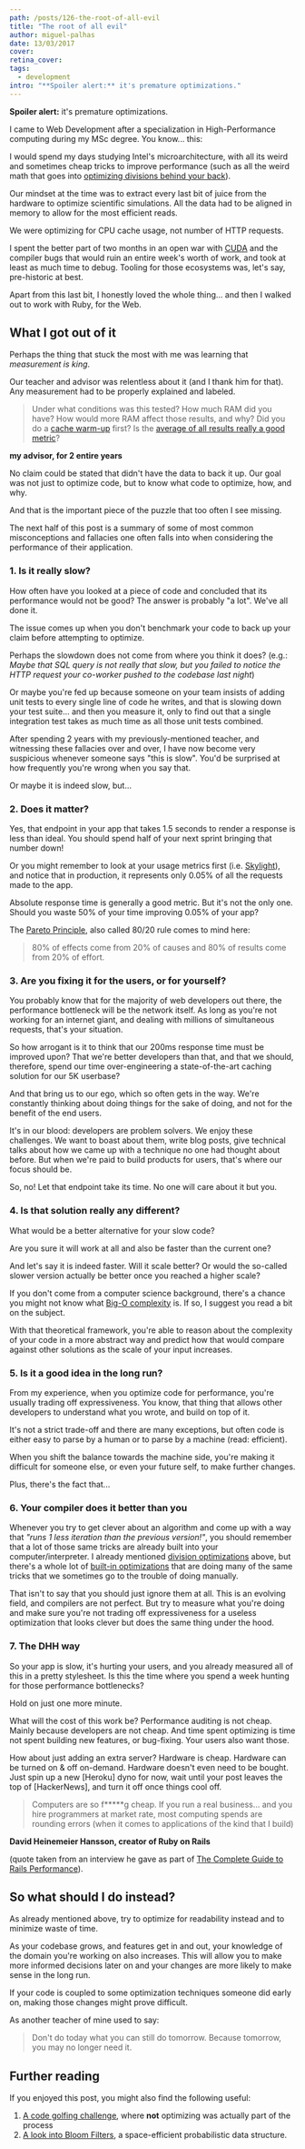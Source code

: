 ```yaml
---
path: /posts/126-the-root-of-all-evil
title: "The root of all evil"
author: miguel-palhas
date: 13/03/2017
cover: 
retina_cover: 
tags:
  - development
intro: "**Spoiler alert:** it's premature optimizations."
---
```


**Spoiler alert:** it's premature optimizations.

I came to Web Development after a specialization in High-Performance computing during my MSc degree. You know... this:

I would spend my days studying Intel's microarchitecture, with all its weird and sometimes cheap tricks to improve performance (such as all the weird math that goes into [optimizing divisions behind your back]).

Our mindset at the time was to extract every last bit of juice from the hardware to optimize scientific simulations. All the data had to be aligned in memory to allow for the most efficient reads.

We were optimizing for CPU cache usage, not number of HTTP requests.

I spent the better part of two months in an open war with [CUDA] and the compiler bugs that would ruin an entire week's worth of work, and took at least as much time to debug. Tooling for those ecosystems was, let's say, pre-historic at best.

Apart from this last bit, I honestly loved the whole thing... and then I walked out to work with Ruby, for the Web.

## What I got out of it

Perhaps the thing that stuck the most with me was learning that *measurement is king*.

Our teacher and advisor was relentless about it (and I thank him for that).
Any measurement had to be properly explained and labeled.

> Under what conditions was this tested? How much RAM did you have? How would more RAM affect those results, and why? Did you do a [cache warm-up] first? Is the [average of all results really a good metric]?

**my advisor, for 2 entire years**

No claim could be stated that didn't have the data to back it up.
Our goal was not just to optimize code, but to know what code to optimize, how, and why.

And that is the important piece of the puzzle that too often I see missing.

The next half of this post is a summary of some of most common misconceptions and fallacies one often falls into when considering the performance of their application.

### 1. Is it really slow?

How often have you looked at a piece of code and concluded that its performance would not be good? The answer is probably "a lot". We've all done it.

The issue comes up when you don't benchmark your code to back up your claim before attempting to optimize.

Perhaps the slowdown does not come from where you think it does? (e.g.: *Maybe that SQL query is not really that slow, but you failed to notice the HTTP request your co-worker pushed to the codebase last night*)

Or maybe you're fed up because someone on your team insists of adding unit tests to every single line of code he writes, and that is slowing down your test suite... and then you measure it, only to find out that a single integration test takes as much time as all those unit tests combined.

After spending 2 years with my previously-mentioned teacher, and witnessing these fallacies over and over, I have now become very suspicious whenever someone says "this is slow". You'd be surprised at how frequently you're wrong when you say that.

Or maybe it is indeed slow, but...

### 2. Does it matter?

Yes, that endpoint in your app that takes 1.5 seconds to render a response is less than ideal. You should spend half of your next sprint bringing that number down!

Or you might remember to look at your usage metrics first (i.e. [Skylight]), and notice that in production, it represents only 0.05% of all the requests made to the app.

Absolute response time is generally a good metric. But it's not the only one. Should you waste 50% of your time improving 0.05% of your app?

The [Pareto Principle], also called 80/20 rule comes to mind here:

> 80% of effects come from 20% of causes and 80% of results come from 20% of effort.

### 3. Are you fixing it for the users, or for yourself?

You probably know that for the majority of web developers out there, the performance bottleneck will be the network itself. As long as you're not working for an internet giant, and dealing with millions of simultaneous requests, that's your situation.

So how arrogant is it to think that our 200ms response time must be improved upon? That we're better developers than that, and that we should, therefore, spend our time over-engineering a state-of-the-art caching solution for our 5K userbase?

And that bring us to our ego, which so often gets in the way. We're constantly thinking about doing things for the sake of doing, and not for the benefit of the end users.

It's in our blood: developers are problem solvers. We enjoy these challenges. We want to boast about them, write blog posts, give technical talks about how we came up with a technique no one had thought about before.
But when we're paid to build products for users, that's where our focus should be.

So, no! Let that endpoint take its time. No one will care about it but you.


### 4. Is that solution really any different?

What would be a better alternative for your slow code?

Are you sure it will work at all and also be faster than the current one?

And let's say it is indeed faster. Will it scale better? Or would the so-called slower version actually be better once you reached a higher scale?

If you don't come from a computer science background, there's a chance you might not know what [Big-O complexity](http://bigocheatsheet.com/) is. If so, I suggest you read a bit on the subject.

With that theoretical framework, you're able to reason about the complexity of your code in a more abstract way and predict how that would compare against other solutions as the scale of your input increases.

### 5. Is it a good idea in the long run?

From my experience, when you optimize code for performance, you're usually trading off expressiveness.
You know, that thing that allows other developers to understand what you wrote, and build on top of it.

It's not a strict trade-off and there are many exceptions, but often code is either easy to parse by a human or to parse by a machine (read: efficient).

When you shift the balance towards the machine side, you're making it difficult for someone else, or even your future self, to make further changes.

Plus, there's the fact that...

### 6. Your compiler does it better than you

Whenever you try to get clever about an algorithm and come up with a way that *"runs 1 less iteration than the previous version!"*, you should remember that a lot of those same tricks are already built into your computer/interpreter. I already mentioned [division optimizations] above, but there's a whole lot of [built-in optimizations](https://blog.ghaiklor.com/optimizations-tricks-in-v8-d284b6c8b183#.pg8xmg06q) that are doing many of the same tricks that we sometimes go to the trouble of doing manually.

That isn't to say that you should just ignore them at all. This is an evolving field, and compilers are not perfect. But try to measure what you're doing and make sure you're not trading off expressiveness for a useless optimization that looks clever but does the same thing under the hood.

### 7. The DHH way

So your app is slow, it's hurting your users, and you already measured all of this in a pretty stylesheet. Is this the time where you spend a week hunting for those performance bottlenecks?

Hold on just one more minute.

What will the cost of this work be?
Performance auditing is not cheap. Mainly because developers are not cheap. And time spent optimizing is time not spent building new features, or bug-fixing.
Your users also want those.

How about just adding an extra server? Hardware is cheap. Hardware can be turned on & off on-demand. Hardware doesn't even need to be bought. Just spin up a new [Heroku] dyno for now, wait until your post leaves the top of [HackerNews], and turn it off once things cool off.

> Computers are so f*****g cheap. If you run a real business... and you hire programmers at market rate, most computing spends are rounding errors (when it comes to applications of the kind that I build)

**David Heinemeier Hansson, creator of Ruby on Rails**

(quote taken from an interview he gave as part of [The Complete Guide to Rails Performance]).

## So what should I do instead?

As already mentioned above, try to optimize for readability instead and to minimize waste of time.

As your codebase grows, and features get in and out, your knowledge of the domain you're working on also increases. This will allow you to make more informed decisions later on and your changes are more likely to make sense in the long run.

If your code is coupled to some optimization techniques someone did early on, making those changes might prove difficult.

As another teacher of mine used to say:

> Don't do today what you can still do tomorrow. Because tomorrow, you may no longer need it.

## Further reading

If you enjoyed this post, you might also find the following useful:

1. [A code golfing challenge](https://subvisual.co/blog/posts/111-an-exercise-in-futility), where **not** optimizing was actually part of the process
2. [A look into Bloom Filters](https://subvisual.co/blog/posts/96-a-look-into-bloom-filters-with-ruby), a space-efficient probabilistic data structure.


[optimizing divisions behind your back]: https://zneak.github.io/fcd/2017/02/19/divisions.html
[division optimizations]: https://zneak.github.io/fcd/2017/02/19/divisions.html
[CUDA]: http://www.nvidia.com/object/cuda_home_new.html
[cache warm-up]: http://stackoverflow.com/questions/434259/what-is-a-warm-up-cache
[average of all results really a good metric]: https://www.loggly.com/blog/average-poor-metric-measuring-application-performance/
[Skylight]: https://www.skylight.io/
[Pareto Principle]: https://en.wikipedia.org/wiki/Pareto_principle
[The Complete Guide to Rails Performance]: https://www.railsspeed.com/
